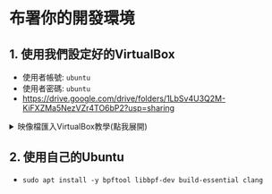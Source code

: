 # 布署你的開發環境

## 1. 使用我們設定好的VirtualBox
- 使用者帳號: `ubuntu`
- 使用者密碼: `ubuntu`
- https://drive.google.com/drive/folders/1LbSv4U3Q2M-KiFXZMa5NezVZr4TO6bP2?usp=sharing
<details>
    <summary>
    映像檔匯入VirtualBox教學(點我展開)
    </summary>
        
![image](https://github.com/user-attachments/assets/5bed1f9a-7d38-4890-855e-1d3792c8d68e)
![image](https://github.com/user-attachments/assets/4f9e7518-0bd6-403c-bbef-208d5316002a)
![image](https://github.com/user-attachments/assets/7bccc8b6-c7d6-4677-87ea-b0267cedb161)
![image](https://github.com/user-attachments/assets/8168913a-6063-4afc-94ec-dcbae7484ccc)
![image](https://github.com/user-attachments/assets/d8780cfe-1cde-4f2d-9544-c94588204d2b)
</details>


## 2. 使用自己的Ubuntu
- `sudo apt install -y bpftool libbpf-dev build-essential clang`
